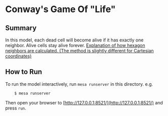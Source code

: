 # Conway's Game Of "Life"

## Summary

In this model, each dead cell will become alive if it has exactly one neighbor. Alive cells stay alive forever. 
[Explanation of how hexagon neighbors are calculated. (The method is slightly different for Cartesian coordinates)](http://www.redblobgames.com/grids/hexagons/#neighbors-offset)



## How to Run

To run the model interactively, run ``mesa runserver`` in this directory. e.g.

```
    $ mesa runserver
```

Then open your browser to [http://127.0.0.1:8521/](http://127.0.0.1:8521/) and press ``run``.

